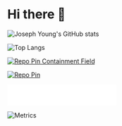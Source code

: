 # Hi there 👋

![Joseph Young's GitHub stats](https://github-readme-stats.vercel.app/api?username=redlinejoes&show_icons=true&theme=merko&bg_color=00000000&hide_border=true&count_private=true&include_all_commits=true&number_format=long&ring_color=#00FF00)

![Top Langs](https://github-readme-stats.vercel.app/api/top-langs/?username=redlinejoes&langs_count=8&layout=compact&theme=merko&bg_color=00000000&hide_border=true)

[![Repo Pin Containment Field](https://github-readme-stats.vercel.app/api/pin/?username=redlinejoes&repo=containment-field&show_owner=true&theme=merko&bg_color=00000000&hide_border=true)](https://github.com/redlinejoes/containment-field)

[![Repo Pin](https://github-readme-stats.vercel.app/api/pin/?username=redlinejoes&repo=underground-nexus&show_owner=true&theme=merko&bg_color=00000000&hide_border=true)](https://github.com/redlinejoes/underground-nexus)

<a href="https://github.com/redlinejoes">
  <img align="center" width="49%" src="./header.svg" />
</a>
<br/>

![Metrics](https://metrics.lecoq.io/redlinejoes?template=classic&base=header%2C%20activity%2C%20community%2C%20repositories%2C%20metadata&base.indepth=false&base.hireable=false&base.skip=false&config.timezone=America%2FNew_York)
